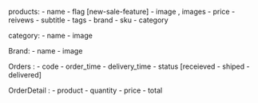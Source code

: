 products:
    - name
    - flag [new-sale-feature]
    - image , images
    - price
    - reivews
    - subtitle
    - tags
    - brand
    - sku
    - category


category:
    - name
    - image

Brand:
    - name
    - image

Orders :
    - code
    - order_time
    - delivery_time
    - status [receieved - shiped - delivered]

OrderDetail :
    - product
    - quantity
    - price
    - total
